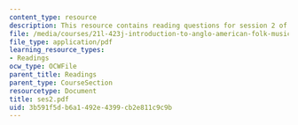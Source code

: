 ```yaml
---
content_type: resource
description: This resource contains reading questions for session 2 of the course.
file: /media/courses/21l-423j-introduction-to-anglo-american-folk-music-fall-2005/3b591f5db6a1492e4399cb2e811c9c9b_ses2.pdf
file_type: application/pdf
learning_resource_types:
- Readings
ocw_type: OCWFile
parent_title: Readings
parent_type: CourseSection
resourcetype: Document
title: ses2.pdf
uid: 3b591f5d-b6a1-492e-4399-cb2e811c9c9b
---
```

